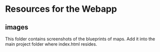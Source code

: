 # Resources for the Webapp

## images

This folder contains screenshots of the blueprints of maps. Add it into the main project folder where index.html resides.
